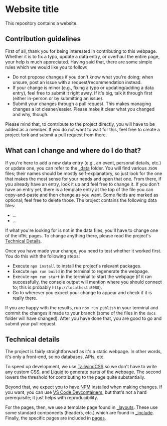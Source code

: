 # Website title

This repository contains a website.

## Contribution guidelines

First of all, thank you for being interested in contributing to this webpage.
Whether it is to fix a typo, update a data entry, or overhaul the entire page, your help is much appreciated.
Having said that, there are some simple rules which we would like you to follow:
- Do not propose changes if you don't know what you're doing; when unsure, post an issue with a request/recommendation instead.
- If your change is minor (e.g., fixing a typo or updating/adding a data entry), feel free to submit it right away. If it's big, talk it through first (either in-person or by submitting an issue).
- Submit your changes through a pull request. This makes managing changes a lot cleaner/easier. Please make it clear what you changed and why, though.

Please mind that, to contribute to the project directly, you will have to be added as a member.
If you do not want to wait for this, feel free to create a project fork and submit a pull request from there.


## What can I change and where do I do that?

If you're here to add a new data entry (e.g., an event, personal details, etc.) or update one, you can refer to the [_data](./_data) folder.
You will find various `JSON` files; their names should be mostly self-explanatory, so just look for the one that makes the most sense for your needs and open that one.
From there, if you already have an entry, look it up and feel free to change it.
If you don't have an entry yet, there is a template entry at the top of the file you can copy-and-paste and then change as you want.
Some fields are marked as optional; feel free to delete those.
The project contains the following data files:
- ...
- ...

If what you're looking for is not in the data files, you'll have to change one of the `HTML` pages.
To change anything there, please read the project's [Technical Details](#technical-details).

Once you have made your change, you need to test whether it worked first.
You do this with the following steps:
- Execute ``npm install`` to install the project's relevant packages.
- Execute ``npm run build`` in the terminal to regenerate the webpage.
- Execute ``npm run start`` in the terminal to start the webpage (if it ran successfully, the console output will mention where you should connect to; this is probably ``http://localhost:8080``).
- Go to wherever you expect your change to appear and check if it is really there.

If you are happy with the results, run ``npm run publish`` in your terminal and commit the changes it made to your branch (some of the files in the ``docs`` folder will have changed).
After you have done that, you are good to go and submit your pull request.


## Technical details

The project is fairly straightforward as it's a static webpage.
In other words, it's only a front-end, so no databases, APIs, etc.

To speed up development, we use [TailwindCSS](https://tailwindcss.com/) so we don't have to write any custom CSS, and [Liquid](https://shopify.dev/docs/api/liquid) to generate parts of the webpage.
The second lowers the threshold for contributing to the page quite substantially.

Beyond that, we expect you to have [NPM](https://docs.npmjs.com/downloading-and-installing-node-js-and-npm) installed when making changes.
If you want, you can use [VS Code Devcontainers](https://code.visualstudio.com/docs/devcontainers/containers), but that's not a hard prerequisite; it just helps with reproducibility.

For the pages, then, we use a template page found in [_layouts](./_layouts).
These use some standard components (headers, etc.) which are found in [_include](./_include).
Finally, the specific pages are included in [pages](./pages).

